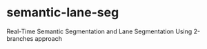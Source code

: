 # semantic-lane-seg
Real-Time Semantic Segmentation and Lane Segmentation Using 2-branches approach
